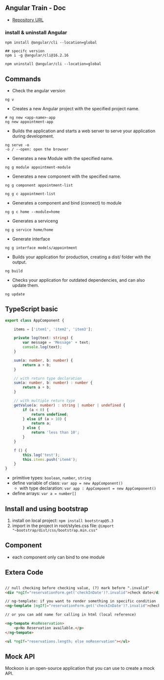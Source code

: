 ## Angular Train - Doc

- [Repository URL](https://github.com/JannickLeismann/angular-course-appointment-app)

### install & uninstall Angular
```
npm install @angular/cli --location=global

## specifc version
npm i -g @angular/cli@16.2.16

npm uninstall @angular/cli --location=global
```

## Commands
- Check the angular version
```
ng v
```
- Creates a new Angular project with the specified project name.
```
# ng new <app-name>-app
ng new appointment-app
```
- Builds the application and starts a web server to serve your application during development.
```
ng serve -o
-o / --open: open the browser
```

- Generates a new Module with the specified name.
```
ng g module appointment-module
```

- Generates a new component with the specified name.
```
ng g component appointment-list

ng g c appointment-list
```

- Generates a component and bind (connect) to module
```
ng g c home --module=home 
```

- Generates a serviceng
```
ng g service home/home  
```


- Generate interface
```
ng g interface models/appointment
```

- Builds your application for production, creating a dist/ folder with the output.
```
ng build
```

- Checks your application for outdated dependencies, and can also update them.
```
ng update
```


## TypeScript basic
```ts
export class AppComponent {

    items = ['item1', 'item2', 'item3'];

    private log(text: string) {
        var message = 'Message' + text;
        console.log(text);
    }

    sum(a: number, b: number) {
        return a + b;
    }

    // with return type declaration
    sum(a: number, b: number) : number {
        return a + b;
    }

    // with multiple return type
    getValue(a: number) : string | number | undefined {
        if (a < 0) {
            return undefined;
        } else if (a > 10) {
            return a;
        } else {
            return 'less than 10';
        }
    }

    f () {
        this.log('test');
        this.items.push('item4');
    }
}
```
- primitive types: `boolean`, `number`, `string`
- define variable of class: `var app = new AppComponent()`
    - with type declaration: `var app : AppCompoent = new AppComponent()`
- define arrays: `var a = number[]`

## Install and using bootstrap
1. install on local project: `npm install bootstrap@5.3`
2. import in the project in root/styles.css file: `@import "~bootstrap/dist/css/bootstrap.min.css"`

## Component
- each component only can bind to one module

## Extera Code
```html

// null checking before checking value, (?) mark before ".invalid"
<div *ngIf="reservationForm.get('checkInDate')?.invalid">check date</div>

// ng-template: if you want to render something in specific condition
<ng-template [ngIf]="reservationForm.get('checkInDate')?.invalid">check date</ng-template>

// or you can add name for calling in html (local reference)

<ng-tempate #noReservation>
    <p>No Reservation available.</p>
</ng-tempate>

<ul *ngIf="reservations.length; else noReservation"></ul>

```

## Mock API
Mockoon is an open-source application that you can use to create a mock API.